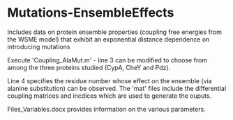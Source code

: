 # Mutations-EnsembleEffects
Includes data on protein ensemble properties (coupling free energies from the WSME model) that exhibit an exponential distance dependence on introducing mutations

Execute 'Coupling_AlaMut.m' - line 3 can be modified to choose from among the three proteins studied (CypA, CheY and Pdz). 

Line 4 specifies the residue number whose effect on the ensemble (via alanine substitution) can be observed. The 'mat' files include the differential coupling matrices and incdices which are used to generate the ouputs.

Files_Variables.docx provides information on the various parameters.
